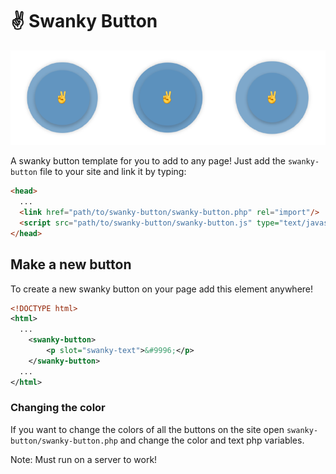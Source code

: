 # :v: Swanky Button

![Swanky Button in 3 states](/swank.png)

A swanky button template for you to add to any page! Just add the `swanky-button` file to your site and link it by typing:
```html
<head>
  ...
  <link href="path/to/swanky-button/swanky-button.php" rel="import"/>
  <script src="path/to/swanky-button/swanky-button.js" type="text/javascript"></script>
</head>
```
## Make a new button
To create a new swanky button on your page add this element anywhere!
```xml
<!DOCTYPE html>
<html>
  ...
    <swanky-button>
        <p slot="swanky-text">&#9996;</p>
    </swanky-button>
  ...
</html>
```
### Changing the color
If you want to change the colors of all the buttons on the site open `swanky-button/swanky-button.php` and change the color and text php variables.

Note: Must run on a server to work!

